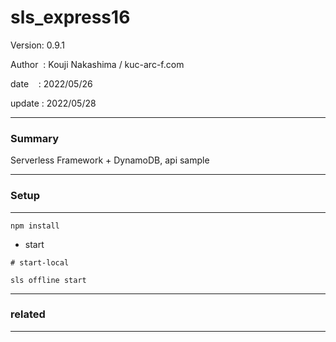 ﻿# sls_express16

 Version: 0.9.1

 Author  : Kouji Nakashima / kuc-arc-f.com

 date    : 2022/05/26 

 update  : 2022/05/28

***
### Summary

Serverless Framework + DynamoDB, api sample

***
### Setup

***

```
npm install
```

* start

```
# start-local

sls offline start
```

***
### related


***

